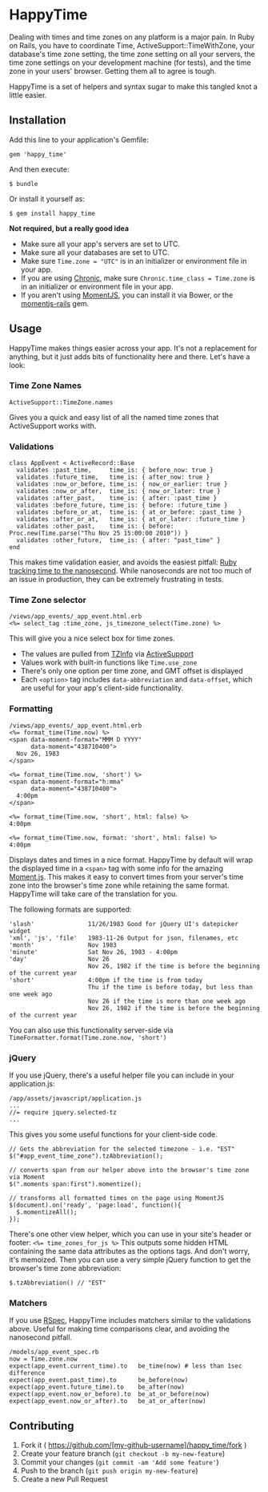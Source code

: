 # HappyTime

Dealing with times and time zones on any platform is a major pain. In Ruby on Rails, you have to coordinate Time, ActiveSupport::TimeWithZone, your database's time zone setting, the time zone setting on all your servers, the time zone settings on your development machine (for tests), and the time zone in your users' browser. Getting them all to agree is tough.

HappyTime is a set of helpers and syntax sugar to make this tangled knot a little easier.

## Installation

Add this line to your application's Gemfile:

    gem 'happy_time'

And then execute:

    $ bundle

Or install it yourself as:

    $ gem install happy_time

**Not required, but a really good idea**

* Make sure all your app's servers are set to UTC.
* Make sure all your databases are set to UTC.
* Make sure `Time.zone = "UTC"` is in an initializer or environment file in your app.
* If you are using [Chronic](https://github.com/mojombo/chronic), make sure `Chronic.time_class = Time.zone` is in an initializer or environment file in your app.
* If you aren't using [MomentJS](http://momentjs.com), you can install it via Bower, or the [momentjs-rails](https://github.com/derekprior/momentjs-rails) gem.

## Usage

HappyTime makes things easier across your app. It's not a replacement for anything, but it just adds bits of functionality here and there. Let's have a look:

### Time Zone Names

    ActiveSupport::TimeZone.names

Gives you a quick and easy list of all the named time zones that ActiveSupport works with.

### Validations

    class AppEvent < ActiveRecord::Base
      validates :past_time,     time_is: { before_now: true }
      validates :future_time,   time_is: { after_now: true }
      validates :now_or_before, time_is: { now_or_earlier: true }
      validates :now_or_after,  time_is: { now_or_later: true }
      validates :after_past,    time_is: { after: :past_time }
      validates :before_future, time_is: { before: :future_time }
      validates :before_or_at,  time_is: { at_or_before: :past_time }
      validates :after_or_at,   time_is: { at_or_later: :future_time }
      validates :other_past,    time_is: { before: Proc.new(Time.parse("Thu Nov 25 15:00:00 2010")) }
      validates :other_future,  time_is: { after: "past_time" }
    end

This makes time validation easier, and avoids the easiest pitfall: [Ruby tracking time to the nanosecond](http://stackoverflow.com/questions/21892953/time-comparison-with-activesupport-failed). While nanoseconds are not too much of an issue in production, they can be extremely frustrating in tests.

### Time Zone selector

    /views/app_events/_app_event.html.erb
    <%= select_tag :time_zone, js_timezone_select(Time.zone) %>

This will give you a nice select box for time zones. 

* The values are pulled from [TZInfo](https://github.com/tzinfo/tzinfo) via [ActiveSupport](https://github.com/rails/rails/tree/master/activesupport)
* Values work with built-in functions like `Time.use_zone`
* There's only one option per time zone, and GMT offset is displayed
* Each `<option>` tag includes `data-abbreviation` and `data-offset`, which are useful for your app's client-side functionality.

### Formatting

    /views/app_events/_app_event.html.erb
    <%= format_time(Time.now) %> 
    <span data-moment-format="MMM D YYYY"
          data-moment="438710400">
      Nov 26, 1983
    </span>

    <%= format_time(Time.now, 'short') %> 
    <span data-moment-format="h:mma"
          data-moment="438710400">
      4:00pm
    </span>

    <%= format_time(Time.now, 'short', html: false) %> 
    4:00pm

    <%= format_time(Time.now, format: 'short', html: false) %> 
    4:00pm

Displays dates and times in a nice format. HappyTime by default will wrap the displayed time in a `<span>` tag with some info for the amazing [Moment.js](http://momentjs.com). This makes it easy to convert times from your server's time zone into the browser's time zone while retaining the same format. HappyTime will take care of the translation for you.

The following formats are supported:

    'slash'               11/26/1983 Good for jQuery UI's datepicker widget
    'xml', 'js', 'file'   1983-11-26 Output for json, filenames, etc
    'month'               Nov 1983
    'minute'              Sat Nov 26, 1983 - 4:00pm
    'day'                 Nov 26
                          Nov 26, 1982 if the time is before the beginning of the current year
    'short'               4:00pm if the time is from today
                          Thu if the time is before today, but less than one week ago
                          Nov 26 if the time is more than one week ago
                          Nov 26, 1982 if the time is before the beginning of the current year

You can also use this functionality server-side via `TimeFormatter.format(Time.zone.now, 'short')`

### jQuery

If you use jQuery, there's a useful helper file you can include in your application.js:

    /app/assets/javascript/application.js
    ...
    //= require jquery.selected-tz
    ...

This gives you some useful functions for your client-side code.

    // Gets the abbreviation for the selected timezone - i.e. "EST"
    $("#app_event_time_zone").tzAbbreviation();

    // converts span from our helper above into the browser's time zone via Moment
    $(".moments span:first").momentize();
    
    // transforms all formatted times on the page using MomentJS
    $(document).on('ready', 'page:load', function(){
      $.momentizeAll();
    });

There's one other view helper, which you can use in your site's header or footer: `<%= time_zones_for_js %>` This outputs some hidden HTML containing the same data attributes as the options tags. And don't worry, it's memoized. Then you can use a very simple jQuery function to get the browser's time zone abbreviation:

    $.tzAbbreviation() // "EST"

### Matchers

If you use [RSpec](https://relishapp.com/rspec), HappyTime includes matchers similar to the validations above. Useful for making time comparisons clear, and avoiding the nanosecond pitfall.

    /models/app_event_spec.rb
    now = Time.zone.now
    expect(app_event.current_time).to   be_time(now) # less than 1sec difference
    expect(app_event.past_time).to      be_before(now)
    expect(app_event.future_time).to    be_after(now)
    expect(app_event.now_or_before).to  be_at_or_before(now)
    expect(app_event.now_or_after).to   be_at_or_after(now)

## Contributing

1. Fork it ( https://github.com/[my-github-username]/happy_time/fork )
2. Create your feature branch (`git checkout -b my-new-feature`)
3. Commit your changes (`git commit -am 'Add some feature'`)
4. Push to the branch (`git push origin my-new-feature`)
5. Create a new Pull Request
